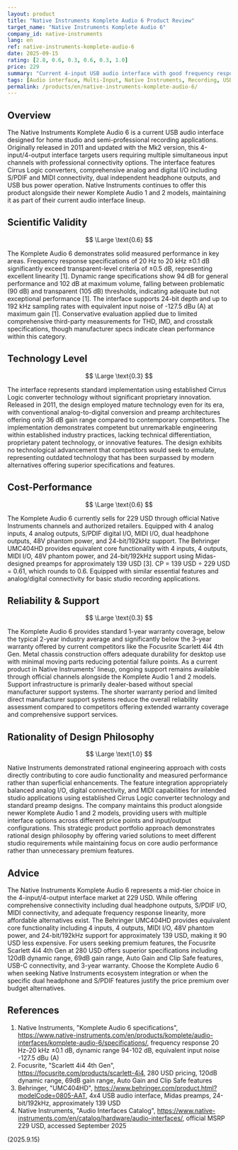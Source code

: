 ```yaml
---
layout: product
title: "Native Instruments Komplete Audio 6 Product Review"
target_name: "Native Instruments Komplete Audio 6"
company_id: native-instruments
lang: en
ref: native-instruments-komplete-audio-6
date: 2025-09-15
rating: [2.8, 0.6, 0.3, 0.6, 0.3, 1.0]
price: 229
summary: "Current 4-input USB audio interface with good frequency response and average dynamic range, offering reasonable cost-performance in the 4-input interface category"
tags: [Audio interface, Multi-Input, Native Instruments, Recording, USB Audio]
permalink: /products/en/native-instruments-komplete-audio-6/
---
```

## Overview

The Native Instruments Komplete Audio 6 is a current USB audio interface designed for home studio and semi-professional recording applications. Originally released in 2011 and updated with the Mk2 version, this 4-input/4-output interface targets users requiring multiple simultaneous input channels with professional connectivity options. The interface features Cirrus Logic converters, comprehensive analog and digital I/O including S/PDIF and MIDI connectivity, dual independent headphone outputs, and USB bus power operation. Native Instruments continues to offer this product alongside their newer Komplete Audio 1 and 2 models, maintaining it as part of their current audio interface lineup.

## Scientific Validity

$$ \Large \text{0.6} $$

The Komplete Audio 6 demonstrates solid measured performance in key areas. Frequency response specifications of 20 Hz to 20 kHz ±0.1 dB significantly exceed transparent-level criteria of ±0.5 dB, representing excellent linearity [1]. Dynamic range specifications show 94 dB for general performance and 102 dB at maximum volume, falling between problematic (90 dB) and transparent (105 dB) thresholds, indicating adequate but not exceptional performance [1]. The interface supports 24-bit depth and up to 192 kHz sampling rates with equivalent input noise of -127.5 dBu (A) at maximum gain [1]. Conservative evaluation applied due to limited comprehensive third-party measurements for THD, IMD, and crosstalk specifications, though manufacturer specs indicate clean performance within this category.

## Technology Level

$$ \Large \text{0.3} $$

The interface represents standard implementation using established Cirrus Logic converter technology without significant proprietary innovation. Released in 2011, the design employed mature technology even for its era, with conventional analog-to-digital conversion and preamp architectures offering only 36 dB gain range compared to contemporary competitors. The implementation demonstrates competent but unremarkable engineering within established industry practices, lacking technical differentiation, proprietary patent technology, or innovative features. The design exhibits no technological advancement that competitors would seek to emulate, representing outdated technology that has been surpassed by modern alternatives offering superior specifications and features.

## Cost-Performance

$$ \Large \text{0.6} $$

The Komplete Audio 6 currently sells for 229 USD through official Native Instruments channels and authorized retailers. Equipped with 4 analog inputs, 4 analog outputs, S/PDIF digital I/O, MIDI I/O, dual headphone outputs, 48V phantom power, and 24-bit/192kHz support. The Behringer UMC404HD provides equivalent core functionality with 4 inputs, 4 outputs, MIDI I/O, 48V phantom power, and 24-bit/192kHz support using Midas-designed preamps for approximately 139 USD [3]. CP = 139 USD ÷ 229 USD = 0.61, which rounds to 0.6. Equipped with similar essential features and analog/digital connectivity for basic studio recording applications.

## Reliability & Support

$$ \Large \text{0.3} $$

The Komplete Audio 6 provides standard 1-year warranty coverage, below the typical 2-year industry average and significantly below the 3-year warranty offered by current competitors like the Focusrite Scarlett 4i4 4th Gen. Metal chassis construction offers adequate durability for desktop use with minimal moving parts reducing potential failure points. As a current product in Native Instruments' lineup, ongoing support remains available through official channels alongside the Komplete Audio 1 and 2 models. Support infrastructure is primarily dealer-based without special manufacturer support systems. The shorter warranty period and limited direct manufacturer support systems reduce the overall reliability assessment compared to competitors offering extended warranty coverage and comprehensive support services.

## Rationality of Design Philosophy

$$ \Large \text{1.0} $$

Native Instruments demonstrated rational engineering approach with costs directly contributing to core audio functionality and measured performance rather than superficial enhancements. The feature integration appropriately balanced analog I/O, digital connectivity, and MIDI capabilities for intended studio applications using established Cirrus Logic converter technology and standard preamp designs. The company maintains this product alongside newer Komplete Audio 1 and 2 models, providing users with multiple interface options across different price points and input/output configurations. This strategic product portfolio approach demonstrates rational design philosophy by offering varied solutions to meet different studio requirements while maintaining focus on core audio performance rather than unnecessary premium features.

## Advice

The Native Instruments Komplete Audio 6 represents a mid-tier choice in the 4-input/4-output interface market at 229 USD. While offering comprehensive connectivity including dual headphone outputs, S/PDIF I/O, MIDI connectivity, and adequate frequency response linearity, more affordable alternatives exist. The Behringer UMC404HD provides equivalent core functionality including 4 inputs, 4 outputs, MIDI I/O, 48V phantom power, and 24-bit/192kHz support for approximately 139 USD, making it 90 USD less expensive. For users seeking premium features, the Focusrite Scarlett 4i4 4th Gen at 280 USD offers superior specifications including 120dB dynamic range, 69dB gain range, Auto Gain and Clip Safe features, USB-C connectivity, and 3-year warranty. Choose the Komplete Audio 6 when seeking Native Instruments ecosystem integration or when the specific dual headphone and S/PDIF features justify the price premium over budget alternatives.

## References

1. Native Instruments, "Komplete Audio 6 specifications", https://www.native-instruments.com/en/products/komplete/audio-interfaces/komplete-audio-6/specifications/, frequency response 20 Hz-20 kHz ±0.1 dB, dynamic range 94-102 dB, equivalent input noise -127.5 dBu (A)
2. Focusrite, "Scarlett 4i4 4th Gen", https://focusrite.com/products/scarlett-4i4, 280 USD pricing, 120dB dynamic range, 69dB gain range, Auto Gain and Clip Safe features
3. Behringer, "UMC404HD", https://www.behringer.com/product.html?modelCode=0805-AAT, 4x4 USB audio interface, Midas preamps, 24-bit/192kHz, approximately 139 USD
4. Native Instruments, "Audio Interfaces Catalog", https://www.native-instruments.com/en/catalog/hardware/audio-interfaces/, official MSRP 229 USD, accessed September 2025

(2025.9.15)